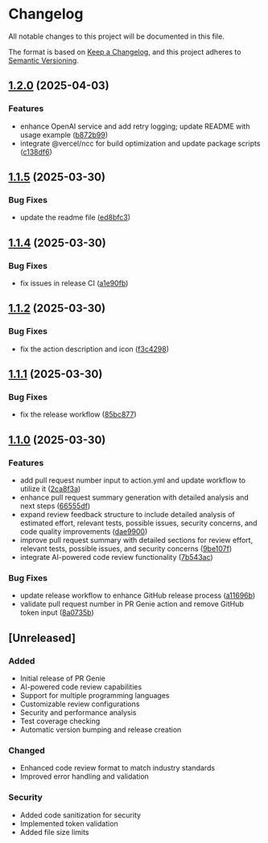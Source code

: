 # Changelog

All notable changes to this project will be documented in this file.

The format is based on [Keep a Changelog](https://keepachangelog.com/en/1.0.0/),
and this project adheres to [Semantic Versioning](https://semver.org/spec/v2.0.0.html).

## [1.2.0](https://github.com/david-wagih/PR-Genie/compare/v1.1.5...v1.2.0) (2025-04-03)


### Features

* enhance OpenAI service and add retry logging; update README with usage example ([b872b99](https://github.com/david-wagih/PR-Genie/commit/b872b99ccd1d93fd7e45c140cc9c23ebdff162ce))
* integrate @vercel/ncc for build optimization and update package scripts ([c138df6](https://github.com/david-wagih/PR-Genie/commit/c138df68b36884b50e7d5b1aaea7c600c108aab7))

## [1.1.5](https://github.com/david-wagih/PR-Genie/compare/v1.1.4...v1.1.5) (2025-03-30)


### Bug Fixes

* update the readme file ([ed8bfc3](https://github.com/david-wagih/PR-Genie/commit/ed8bfc376be12d7d25ac9403eb02fda0970bbb46))

## [1.1.4](https://github.com/david-wagih/PR-Genie/compare/v1.1.3...v1.1.4) (2025-03-30)


### Bug Fixes

* fix issues in release CI ([a1e90fb](https://github.com/david-wagih/PR-Genie/commit/a1e90fb7c471f226d923ec8cc1d967fea88e5079))

## [1.1.2](https://github.com/david-wagih/PR-Genie/compare/v1.1.1...v1.1.2) (2025-03-30)


### Bug Fixes

* fix the action description and icon ([f3c4298](https://github.com/david-wagih/PR-Genie/commit/f3c4298985d4df40b36270c392d3f0d4424d1eae))

## [1.1.1](https://github.com/david-wagih/PR-Genie/compare/v1.1.0...v1.1.1) (2025-03-30)


### Bug Fixes

* fix the release workflow ([85bc877](https://github.com/david-wagih/PR-Genie/commit/85bc877dd4f6083453d2bcf144b1c4d74a89d860))

## [1.1.0](https://github.com/david-wagih/PR-Genie/compare/v1.0.0...v1.1.0) (2025-03-30)


### Features

* add pull request number input to action.yml and update workflow to utilize it ([2ca8f3a](https://github.com/david-wagih/PR-Genie/commit/2ca8f3a6c942725f224ffeda1ddc3198426266cc))
* enhance pull request summary generation with detailed analysis and next steps ([66555df](https://github.com/david-wagih/PR-Genie/commit/66555df1075d3de6ece7e520eff9248df6792bd6))
* expand review feedback structure to include detailed analysis of estimated effort, relevant tests, possible issues, security concerns, and code quality improvements ([dae9900](https://github.com/david-wagih/PR-Genie/commit/dae99000d2398181bf93847e520debb1a511f6bc))
* improve pull request summary with detailed sections for review effort, relevant tests, possible issues, and security concerns ([9be107f](https://github.com/david-wagih/PR-Genie/commit/9be107fe551f46d6c7c3486b370aa632c95a963a))
* integrate AI-powered code review functionality ([7b543ac](https://github.com/david-wagih/PR-Genie/commit/7b543ac6e85528f0c0e21575c5c769b688891f9f))


### Bug Fixes

* update release workflow to enhance GitHub release process ([a11696b](https://github.com/david-wagih/PR-Genie/commit/a11696b17b3bcb67cc7d32f55bcd742eea369cd3))
* validate pull request number in PR Genie action and remove GitHub token input ([8a0735b](https://github.com/david-wagih/PR-Genie/commit/8a0735b5b5b54ef21b6455787b15041e3b7b0cdf))

## [Unreleased]

### Added
- Initial release of PR Genie
- AI-powered code review capabilities
- Support for multiple programming languages
- Customizable review configurations
- Security and performance analysis
- Test coverage checking
- Automatic version bumping and release creation

### Changed
- Enhanced code review format to match industry standards
- Improved error handling and validation

### Security
- Added code sanitization for security
- Implemented token validation
- Added file size limits
